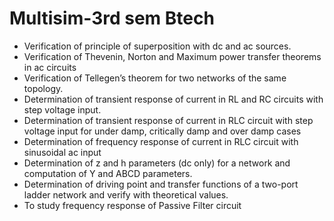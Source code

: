 # Multisim-3rd sem Btech
- Verification of principle of superposition with dc and ac sources.
- Verification of Thevenin, Norton and Maximum power transfer theorems in ac circuits
- Verification of Tellegen’s theorem for two networks of the same topology.
- Determination of transient response of current in RL and RC circuits with step voltage input.
- Determination of transient response of current in RLC circuit with step voltage input for
under damp, critically damp and over damp cases
- Determination of frequency response of current in RLC circuit with sinusoidal ac input
- Determination of z and h parameters (dc only) for a network and computation of Y and
ABCD parameters.
- Determination of driving point and transfer functions of a two-port ladder network and verify
with theoretical values.
- To study frequency response of Passive Filter circuit
